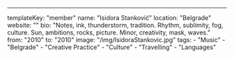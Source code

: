 ---
  templateKey: "member"
  name: "Isidora Stanković"
  location: "Belgrade"
  website: ""
  bio: "Notes, ink, thunderstorm, tradition. Rhythm, sublimity, fog, culture. Sun, ambitions, rocks, picture. Minor, creativity, mask, waves."
  from: "2010"
  to: "2010"
  image: "/img/IsidoraStankovic.jpg"
  tags: 
    - "Music"
    - "Belgrade"
    - "Creative Practice"
    - "Culture"
    - "Travelling"
    - "Languages"
